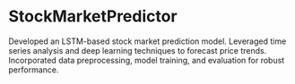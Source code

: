 # StockMarketPredictor
Developed an LSTM-based stock market prediction model.
Leveraged time series analysis and deep learning techniques to forecast price trends.
Incorporated data preprocessing, model training, and evaluation for robust performance.

